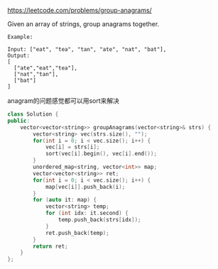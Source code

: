 https://leetcode.com/problems/group-anagrams/

Given an array of strings, group anagrams together.

```
Example:

Input: ["eat", "tea", "tan", "ate", "nat", "bat"],
Output:
[
  ["ate","eat","tea"],
  ["nat","tan"],
  ["bat"]
]
```

anagram的问题感觉都可以用sort来解决

```cpp
class Solution {
public:
    vector<vector<string>> groupAnagrams(vector<string>& strs) {
        vector<string> vec(strs.size(), "");
        for(int i = 0; i < vec.size(); i++) {
            vec[i] = strs[i];
            sort(vec[i].begin(), vec[i].end());
        }
        unordered_map<string, vector<int>> map;
        vector<vector<string>> ret;
        for(int i = 0; i < vec.size(); i++) {
            map[vec[i]].push_back(i);
        }
        for (auto it: map) {
            vector<string> temp;
            for (int idx: it.second) {
                temp.push_back(strs[idx]);
            }
            ret.push_back(temp);
        }
        return ret;
    }
};

```